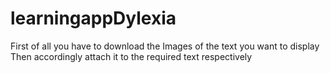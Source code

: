 # learningappDylexia

First of all you have to download the Images of the text you want to display
Then accordingly attach it  to the required text  respectively
